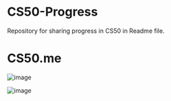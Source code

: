 # CS50-Progress
Repository for sharing progress in CS50 in Readme file.

# CS50.me 
![image](https://user-images.githubusercontent.com/51753484/223441272-c5db4306-f047-4a75-836c-904ef18f910d.png)


![image](https://user-images.githubusercontent.com/51753484/211520405-2119d210-2100-425b-99a5-ebf1b7817299.png)
